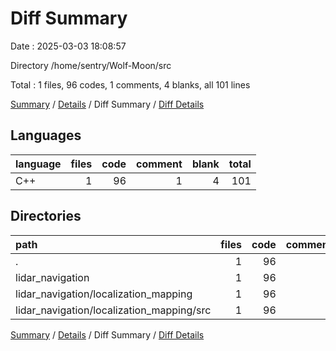 # Diff Summary

Date : 2025-03-03 18:08:57

Directory /home/sentry/Wolf-Moon/src

Total : 1 files,  96 codes, 1 comments, 4 blanks, all 101 lines

[Summary](results.md) / [Details](details.md) / Diff Summary / [Diff Details](diff-details.md)

## Languages
| language | files | code | comment | blank | total |
| :--- | ---: | ---: | ---: | ---: | ---: |
| C++ | 1 | 96 | 1 | 4 | 101 |

## Directories
| path | files | code | comment | blank | total |
| :--- | ---: | ---: | ---: | ---: | ---: |
| . | 1 | 96 | 1 | 4 | 101 |
| lidar_navigation | 1 | 96 | 1 | 4 | 101 |
| lidar_navigation/localization_mapping | 1 | 96 | 1 | 4 | 101 |
| lidar_navigation/localization_mapping/src | 1 | 96 | 1 | 4 | 101 |

[Summary](results.md) / [Details](details.md) / Diff Summary / [Diff Details](diff-details.md)